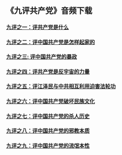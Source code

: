 ## 《九评共产党》音频下载 

#### [九评之一：评共产党是什么](audios/9ping1-16k.mp3?raw=true)
#### [九评之二：评中国共产党是怎样起家的](audios/9ping2-16k.mp3?raw=true)
#### [九评之三: 评中国共产党的暴政](audios/9ping3-16k.mp3?raw=true)
#### [九评之四：评共产党是反宇宙的力量](audios/9ping4-16k.mp3?raw=true)
#### [九评之五：评江泽民与中共相互利用迫害法轮功](audios/9ping5-16k.mp3?raw=true)
#### [九评之六：评中国共产党破坏民族文化](audios/9ping6-16k.mp3?raw=true)
#### [九评之七：评中国共产党的杀人历史](audios/9ping7-16k.mp3?raw=true)
#### [九评之八：评中国共产党的邪教本质](audios/9ping8-16k.mp3?raw=true)
#### [九评之九：评中国共产党的流氓本性](audios/9ping9-16k.mp3?raw=true)

